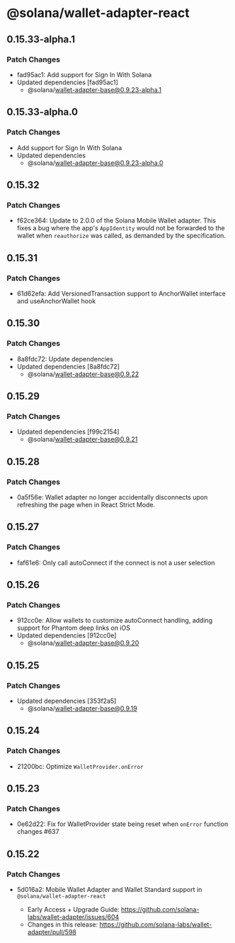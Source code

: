 # @solana/wallet-adapter-react

## 0.15.33-alpha.1

### Patch Changes

-   fad95ac1: Add support for Sign In With Solana
-   Updated dependencies [fad95ac1]
    -   @solana/wallet-adapter-base@0.9.23-alpha.1

## 0.15.33-alpha.0

### Patch Changes

-   Add support for Sign In With Solana
-   Updated dependencies
    -   @solana/wallet-adapter-base@0.9.23-alpha.0

## 0.15.32

### Patch Changes

-   f62ce364: Update to 2.0.0 of the Solana Mobile Wallet adapter. This fixes a bug where the app's `AppIdentity` would not be forwarded to the wallet when `reauthorize` was called, as demanded by the specification.

## 0.15.31

### Patch Changes

-   61d62efa: Add VersionedTransaction support to AnchorWallet interface and useAnchorWallet hook

## 0.15.30

### Patch Changes

-   8a8fdc72: Update dependencies
-   Updated dependencies [8a8fdc72]
    -   @solana/wallet-adapter-base@0.9.22

## 0.15.29

### Patch Changes

-   Updated dependencies [f99c2154]
    -   @solana/wallet-adapter-base@0.9.21

## 0.15.28

### Patch Changes

-   0a5f56e: Wallet adapter no longer accidentally disconnects upon refreshing the page when in React Strict Mode.

## 0.15.27

### Patch Changes

-   faf61e6: Only call autoConnect if the connect is not a user selection

## 0.15.26

### Patch Changes

-   912cc0e: Allow wallets to customize autoConnect handling, adding support for Phantom deep links on iOS
-   Updated dependencies [912cc0e]
    -   @solana/wallet-adapter-base@0.9.20

## 0.15.25

### Patch Changes

-   Updated dependencies [353f2a5]
    -   @solana/wallet-adapter-base@0.9.19

## 0.15.24

### Patch Changes

-   21200bc: Optimize `WalletProvider.onError`

## 0.15.23

### Patch Changes

-   0e62d22: Fix for WalletProvider state being reset when `onError` function changes #637

## 0.15.22

### Patch Changes

-   5d016a2: Mobile Wallet Adapter and Wallet Standard support in `@solana/wallet-adapter-react`

    -   Early Access + Upgrade Guide: https://github.com/solana-labs/wallet-adapter/issues/604
    -   Changes in this release: https://github.com/solana-labs/wallet-adapter/pull/598
